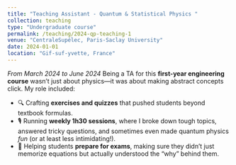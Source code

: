 ```yaml
---
title: "Teaching Assistant - Quantum & Statistical Physics "
collection: teaching
type: "Undergraduate course"
permalink: /teaching/2024-qp-teaching-1
venue: "CentraleSupélec, Paris-Saclay University"
date: 2024-01-01
location: "Gif-suf-yvette, France"
---
```


*From March 2024 to June 2024*
Being a TA for this **first-year engineering course** wasn’t just about physics—it was about making abstract concepts click. My role included:  

- 🔍 Crafting **exercises and quizzes** that pushed students beyond textbook formulas.  
- 🎙️ Running **weekly 1h30 sessions**, where I broke down tough topics, answered tricky questions, and sometimes even made quantum physics *fun* (or at least less intimidating!).  
- 🚀 Helping students **prepare for exams**, making sure they didn’t just memorize equations but actually understood the “why” behind them.  

